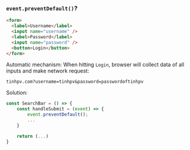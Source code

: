 ### `event.preventDefault()`?

```html
<form>
  <label>Username</label>
  <input name="username" />
  <label>Password</label>
  <input name="password" />
  <button>Login</button>
</form>
```

Automatic mechanism: When hitting `Login`, browser will collect data of all inputs and make network request:

```
tinhpv.com?username=tinhpv&password=passwordoftinhpv
```

Solution:

```javascript
const SearchBar = () => {
    const handleSubmit = (event) => {
        event.preventDefault();
        ...
    }

    return (...)
}
```
